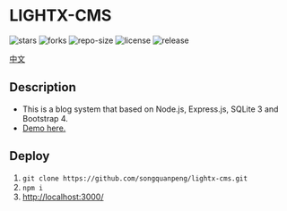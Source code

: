 # LIGHTX-CMS
![stars](https://img.shields.io/github/stars/songquanpeng/lightx-cms) ![forks](https://img.shields.io/github/forks/songquanpeng/lightx-cms) ![repo-size](https://img.shields.io/github/repo-size/songquanpeng/lightx-cms) ![license](https://img.shields.io/github/license/songquanpeng/lightx-cms) ![release](https://img.shields.io/github/v/release/songquanpeng/lightx-cms)

[中文](https://www.iometa.cn/2019/12/25/LIGHTX-CMS%20——%20基于%20Node.js，Express.js%20以及%20SQLite%203%20搭建的个人博客系统/)

## Description
+ This is a blog system that based on Node.js, Express.js, SQLite 3 and Bootstrap 4.
+ [Demo here.](https://iamazing.cn/)

## Deploy
1. `git clone https://github.com/songquanpeng/lightx-cms.git`
2. `npm i`
3. [http://localhost:3000/](http://localhost:3000/)

